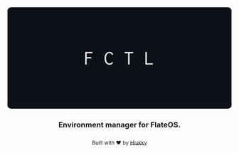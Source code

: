 <div align="center">
  <img alt="fctl" src="brand.svg"/>
</div>

<h3 align="center"> Environment manager for FlateOS. </h3>

<p align="center">
  <sub>Built with ❤︎ by <a href="https://hiukky.com">Hiukky</a>
  <br/>
</p>

<br>
